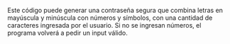 Este código puede generar una contraseña segura que combina letras en mayúscula y minúscula con números y símbolos, con una cantidad de caracteres ingresada por el usuario. Si no se ingresan números, el programa volverá a pedir un input válido. 